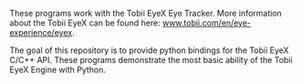 These programs work with the Tobii EyeX Eye Tracker. More information about the Tobii EyeX can be found here: www.tobii.com/en/eye-experience/eyex.  



The goal of this repository is to provide python bindings for the Tobii EyeX C/C++ API.  These programs demonstrate the most basic ability of the Tobii EyeX Engine with Python.
